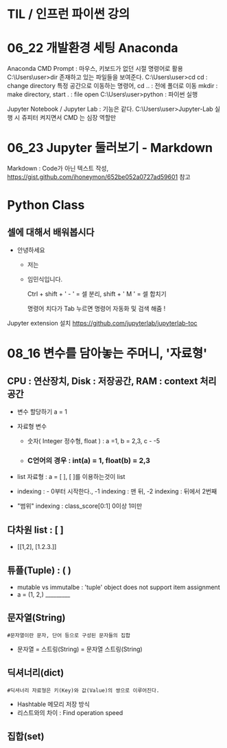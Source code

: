 TIL / 인프런 파이썬 강의
=============


# 06_22 개발환경 세팅 Anaconda 
  Anaconda CMD Prompt : 마우스, 키보드가 없던 시절 명령어로 활용
   C:\Users\user>dir   존재하고 있는 파일들을 보여준다.
   C:\Users\user>cd    cd : change directory 특정 공간으로 이동하는 명령어,  cd .. : 전에 폴더로 이동
                      mkdir : make directory,  start . : file open
   C:\Users\user>python : 파이썬 실행

Jupyter Notebook / Jupyter Lab : 기능은 같다.
   C:\Users\user>Jupyter-Lab 실행 시 쥬피터 켜지면서 CMD 는 심장 역할만
   



# 06_23 Jupyter 둘러보기 - Markdown

   Markdown : Code가 아닌 텍스트 작성, https://gist.github.com/ihoneymon/652be052a0727ad59601 참고
    
# Python Class
## 셀에 대해서 배워봅시다
- 안녕하세요
  - 저는
  - 임민식입니다.

       Ctrl + shift + ' - ' = 셀 분리, shift + ' M ' = 셀 합치기
       
       명령어 치다가 Tab 누르면 명령어 자동화 및 검색 해줌 !
       
Jupyter extension 설치  https://github.com/jupyterlab/jupyterlab-toc


# 08_16 변수를 담아놓는 주머니, '자료형'
 ## CPU : 연산장치, Disk : 저장공간, RAM : context 처리공간
 - 변수 할당하기
    a = 1
 - 자료형 변수

    - 숫자( Integer 정수형, float ) : a =1, b = 2,3, c - -5
    - ### C언어의 경우 : int(a) = 1, float(b) = 2,3
    
 - list 자료형 : a = [ ],  [ ]를 이용하는것이 list
 - indexing : - 0부터 시작한다., -1 indexing : 맨 뒤, -2 indexing : 뒤에서 2번째
 - "범위" indexing : class_score[0:1] 0이상 1미만

 ## 다차원 list : [ ]
 - [[1,2], [1.2.3.]]

 ## 튜플(Tuple) : ( )
 - mutable vs immutalbe : 'tuple' object does not support item assignment
 - a = (1, 2,) _________
 
 ## 문자열(String)
    #문자열이란 문자, 단어 등으로 구성된 문자들의 집합 
 - 문자열 = 스트링(String) = 문자열 스트링(String)

 
 ## 딕셔너리(dict)
    #딕셔너리 자료형은 키(Key)와 값(Value)의 쌍으로 이루어진다.
  - Hashtable 메모리 저장 방식
  - 리스트와의 차이 : Find operation speed

## 집합(set)
